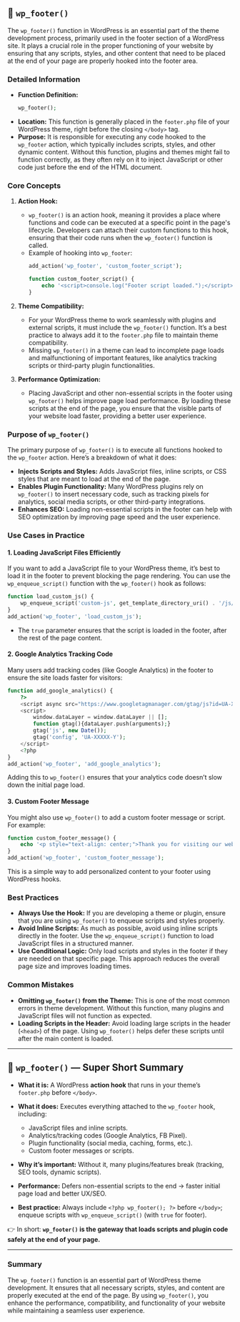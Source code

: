 ## 📌 `wp_footer()`

The `wp_footer()` function in WordPress is an essential part of the theme development process, primarily used in the footer section of a WordPress site. It plays a crucial role in the proper functioning of your website by ensuring that any scripts, styles, and other content that need to be placed at the end of your page are properly hooked into the footer area.

### Detailed Information

- **Function Definition:** 
  ```php
  wp_footer();
  ```
- **Location:** This function is generally placed in the `footer.php` file of your WordPress theme, right before the closing `</body>` tag.
- **Purpose:** It is responsible for executing any code hooked to the `wp_footer` action, which typically includes scripts, styles, and other dynamic content. Without this function, plugins and themes might fail to function correctly, as they often rely on it to inject JavaScript or other code just before the end of the HTML document.

### Core Concepts

1. **Action Hook:**
   - `wp_footer()` is an action hook, meaning it provides a place where functions and code can be executed at a specific point in the page's lifecycle. Developers can attach their custom functions to this hook, ensuring that their code runs when the `wp_footer()` function is called.
   - Example of hooking into `wp_footer`:
     ```php
     add_action('wp_footer', 'custom_footer_script');
     
     function custom_footer_script() {
         echo '<script>console.log("Footer script loaded.");</script>';
     }
     ```

2. **Theme Compatibility:**
   - For your WordPress theme to work seamlessly with plugins and external scripts, it must include the `wp_footer()` function. It’s a best practice to always add it to the `footer.php` file to maintain theme compatibility.
   - Missing `wp_footer()` in a theme can lead to incomplete page loads and malfunctioning of important features, like analytics tracking scripts or third-party plugin functionalities.

3. **Performance Optimization:**
   - Placing JavaScript and other non-essential scripts in the footer using `wp_footer()` helps improve page load performance. By loading these scripts at the end of the page, you ensure that the visible parts of your website load faster, providing a better user experience.

### Purpose of `wp_footer()`

The primary purpose of `wp_footer()` is to execute all functions hooked to the `wp_footer` action. Here’s a breakdown of what it does:
- **Injects Scripts and Styles:** Adds JavaScript files, inline scripts, or CSS styles that are meant to load at the end of the page.
- **Enables Plugin Functionality:** Many WordPress plugins rely on `wp_footer()` to insert necessary code, such as tracking pixels for analytics, social media scripts, or other third-party integrations.
- **Enhances SEO:** Loading non-essential scripts in the footer can help with SEO optimization by improving page speed and the user experience.

### Use Cases in Practice

#### 1. **Loading JavaScript Files Efficiently**

If you want to add a JavaScript file to your WordPress theme, it’s best to load it in the footer to prevent blocking the page rendering. You can use the `wp_enqueue_script()` function with the `wp_footer()` hook as follows:

```php
function load_custom_js() {
    wp_enqueue_script('custom-js', get_template_directory_uri() . '/js/custom.js', array(), null, true);
}
add_action('wp_footer', 'load_custom_js');
```

- The `true` parameter ensures that the script is loaded in the footer, after the rest of the page content.

#### 2. **Google Analytics Tracking Code**

Many users add tracking codes (like Google Analytics) in the footer to ensure the site loads faster for visitors:

```php
function add_google_analytics() {
    ?>
    <script async src="https://www.googletagmanager.com/gtag/js?id=UA-XXXXX-Y"></script>
    <script>
        window.dataLayer = window.dataLayer || [];
        function gtag(){dataLayer.push(arguments);}
        gtag('js', new Date());
        gtag('config', 'UA-XXXXX-Y');
    </script>
    <?php
}
add_action('wp_footer', 'add_google_analytics');
```

Adding this to `wp_footer()` ensures that your analytics code doesn’t slow down the initial page load.

#### 3. **Custom Footer Message**

You might also use `wp_footer()` to add a custom footer message or script. For example:

```php
function custom_footer_message() {
    echo '<p style="text-align: center;">Thank you for visiting our website!</p>';
}
add_action('wp_footer', 'custom_footer_message');
```

This is a simple way to add personalized content to your footer using WordPress hooks.

### Best Practices

- **Always Use the Hook:** If you are developing a theme or plugin, ensure that you are using `wp_footer()` to enqueue scripts and styles properly.
- **Avoid Inline Scripts:** As much as possible, avoid using inline scripts directly in the footer. Use the `wp_enqueue_script()` function to load JavaScript files in a structured manner.
- **Use Conditional Logic:** Only load scripts and styles in the footer if they are needed on that specific page. This approach reduces the overall page size and improves loading times.

### Common Mistakes

- **Omitting `wp_footer()` from the Theme:** This is one of the most common errors in theme development. Without this function, many plugins and JavaScript files will not function as expected.
- **Loading Scripts in the Header:** Avoid loading large scripts in the header (`<head>`) of the page. Using `wp_footer()` helps defer these scripts until after the main content is loaded.

---

## 📝 `wp_footer()` — Super Short Summary

* **What it is:** A WordPress **action hook** that runs in your theme’s `footer.php` before `</body>`.
* **What it does:** Executes everything attached to the `wp_footer` hook, including:

  * JavaScript files and inline scripts.
  * Analytics/tracking codes (Google Analytics, FB Pixel).
  * Plugin functionality (social media, caching, forms, etc.).
  * Custom footer messages or scripts.
* **Why it’s important:** Without it, many plugins/features break (tracking, SEO tools, dynamic scripts).
* **Performance:** Defers non-essential scripts to the end → faster initial page load and better UX/SEO.
* **Best practice:** Always include `<?php wp_footer(); ?>` before `</body>`; enqueue scripts with `wp_enqueue_script()` (with `true` for footer).

👉 In short: **`wp_footer()` is the gateway that loads scripts and plugin code safely at the end of your page.**

---

### Summary

The `wp_footer()` function is an essential part of WordPress theme development. It ensures that all necessary scripts, styles, and content are properly executed at the end of the page. By using `wp_footer()`, you enhance the performance, compatibility, and functionality of your website while maintaining a seamless user experience.